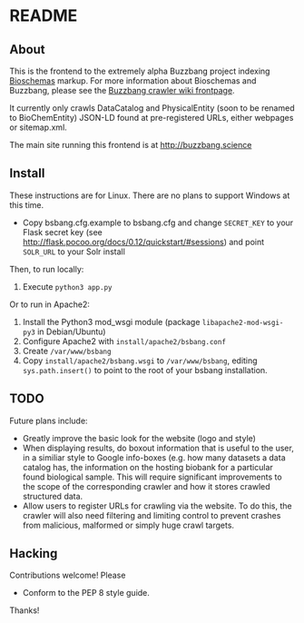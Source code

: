 # README #

## About ##

This is the frontend to the extremely alpha Buzzbang project indexing [Bioschemas](http://bioschemas.org) markup.  For more information about Bioschemas and Buzzbang, please see the [Buzzbang crawler wiki frontpage](https://github.com/justinccdev/bsbang-crawler/wiki).

It currently only crawls DataCatalog and PhysicalEntity (soon to be renamed to BioChemEntity) JSON-LD found at pre-registered
URLs, either webpages or sitemap.xml. 

The main site running this frontend is at http://buzzbang.science

## Install ##

These instructions are for Linux. There are no plans to support Windows at this time.

* Copy bsbang.cfg.example to bsbang.cfg and change `SECRET_KEY` to your Flask secret key
 (see http://flask.pocoo.org/docs/0.12/quickstart/#sessions) and point `SOLR_URL` to your Solr install

Then, to run locally:
1. Execute `python3 app.py`

Or to run in Apache2:
1. Install the Python3 mod_wsgi module (package `libapache2-mod-wsgi-py3` in Debian/Ubuntu)
2. Configure Apache2 with `install/apache2/bsbang.conf`
3. Create `/var/www/bsbang`
4. Copy `install/apache2/bsbang.wsgi` to `/var/www/bsbang`, editing `sys.path.insert()` to point to the root of your
bsbang installation.

## TODO ##
Future plans include:

* Greatly improve the basic look for the website (logo and style)
* When displaying results, do boxout information that is useful to the user, in a similiar style to Google info-boxes
 (e.g. how many datasets a data catalog has, the information on the hosting biobank for a particular found biological sample.
 This will require significant improvements to the scope of the corresponding crawler and how it stores crawled
 structured data.
* Allow users to register URLs for crawling via the website. To do this, the crawler will also need filtering and 
limiting control to prevent crashes from malicious, malformed or simply huge crawl targets.


## Hacking ##

Contributions welcome!  Please

* Conform to the PEP 8 style guide.

Thanks!

